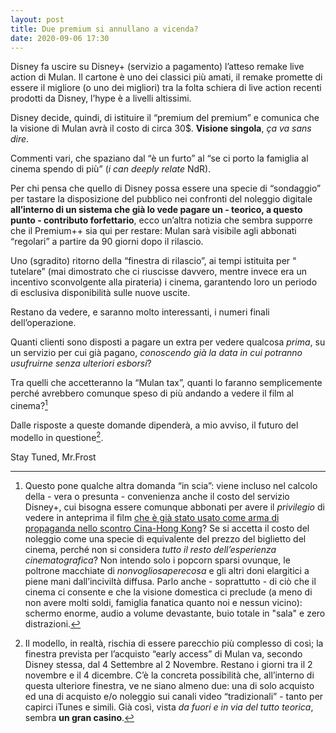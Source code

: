 ```yaml
---
layout: post
title: Due premium si annullano a vicenda?
date: 2020-09-06 17:30
---
```


Disney fa uscire su Disney+ (servizio a pagamento) l’atteso remake live action di Mulan.
Il cartone è uno dei classici più amati, il remake promette di essere il migliore (o uno dei migliori) tra la folta schiera di live action recenti prodotti da Disney, l’hype è a livelli altissimi.

Disney decide, quindi, di istituire il “premium del premium” e comunica che la visione di Mulan avrà il costo di circa 30$. **Visione singola**, *ça va sans dire*.

Commenti vari, che spaziano dal “è un furto” al “se ci porto la famiglia al cinema spendo di più” (*i can deeply relate* NdR).

Per chi pensa che quello di Disney possa essere una specie di “sondaggio” per tastare la disposizione del pubblico nei confronti del noleggio digitale **all’interno di un sistema che già lo vede pagare un - teorico, a questo punto - contributo forfettario**, ecco un’altra notizia che sembra supporre che il Premium++ sia qui per restare: Mulan sarà visibile agli abbonati “regolari” a partire da 90 giorni dopo il rilascio.

Uno (sgradito) ritorno della “finestra di rilascio”, ai tempi istituita per “ tutelare” (mai dimostrato che ci riuscisse davvero, mentre invece era un incentivo sconvolgente alla pirateria) i cinema, garantendo loro un periodo di esclusiva disponibilità sulle nuove uscite.

Restano da vedere, e saranno molto interessanti, i numeri finali dell’operazione.

Quanti clienti sono disposti a pagare un extra per vedere qualcosa *prima*, su un servizio per cui già pagano, *conoscendo già la data in cui potranno usufruirne senza ulteriori esborsi*?

Tra quelli che accetteranno la “Mulan tax”, quanti lo faranno semplicemente perché avrebbero comunque speso di più andando a vedere il film al cinema?[^1]

Dalle risposte a queste domande dipenderà, a mio avviso, il futuro del modello in questione[^2].

Stay Tuned, Mr.Frost

[^1]: Questo pone qualche altra domanda “in scia”: viene incluso nel calcolo della - vera o presunta - convenienza anche il costo del servizio Disney+, cui bisogna essere comunque abbonati per avere il *privilegio* di vedere in anteprima il film [che è già stato usato come arma di propaganda nello scontro Cina-Hong Kong](https://www.corriere.it/esteri/20_settembre_04/hong-kong-attivisti-vera-mulan-noi-boicottiamo-film-disney-217e5772-eea2-11ea-9589-37746edd34df.shtml)? Se si accetta il costo del noleggio come una specie di equivalente del prezzo del biglietto del cinema, perché non si considera *tutto il resto dell’esperienza cinematografica*? Non intendo solo i popcorn sparsi ovunque, le poltrone macchiate di *nonvogliosaperecosa* e gli altri doni elargitici a piene mani dall’inciviltà diffusa. Parlo anche - soprattutto - di ciò che il cinema ci consente e che la visione domestica ci preclude (a meno di non avere molti soldi, famiglia fanatica quanto noi e nessun vicino): schermo enorme, audio a volume devastante, buio totale in "sala" e zero distrazioni.

[^2]: Il modello, in realtà, rischia di essere parecchio più complesso di così; la finestra prevista per l’acquisto “early access” di Mulan va, secondo Disney stessa, dal 4 Settembre al 2 Novembre. Restano i giorni tra il 2 novembre e il 4 dicembre.
C’è la concreta possibilità che, all’interno di questa ulteriore finestra, ve ne siano almeno due: una di solo acquisto ed una di acquisto e/o noleggio sui canali video “tradizionali” - tanto per capirci iTunes e simili. Già così, vista *da fuori e in via del tutto teorica*, sembra **un gran casino**.

